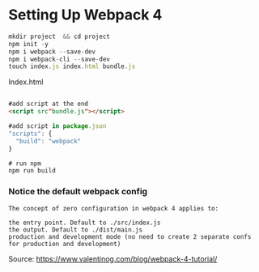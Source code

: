 # Setting Up Webpack 4

```js
mkdir project  && cd project  
npm init -y  
npm i webpack --save-dev  
npm i webpack-cli --save-dev  
touch index.js index.html bundle.js  
```

Index.html  

```html

#add script at the end  
<script src"bundle.js"></script>
```

```js  
#add script in package.json
"scripts": {
  "build": "webpack"
}

# run npm 
npm run build
```

### Notice the default webpack config    
```
The concept of zero configuration in webpack 4 applies to:  

the entry point. Default to ./src/index.js  
the output. Default to ./dist/main.js  
production and development mode (no need to create 2 separate confs for production and development)  

```



Source: https://www.valentinog.com/blog/webpack-4-tutorial/  

